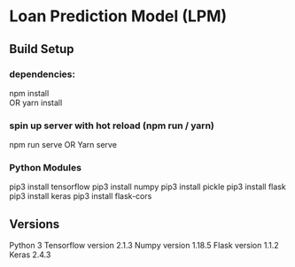 # Loan Prediction Model (LPM)

## Build Setup

### dependencies:
npm install  
OR
yarn install

### spin up server with hot reload (npm run / yarn)
npm run serve
OR
Yarn serve 

### Python Modules
pip3 install tensorflow
pip3 install numpy 
pip3 install pickle 
pip3 install flask 
pip3 install keras 
pip3 install flask-cors


## Versions 
Python 3 
Tensorflow version 2.1.3
Numpy version 1.18.5
Flask version 1.1.2
Keras 2.4.3
